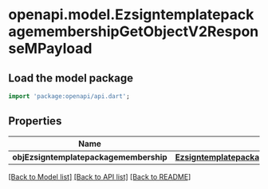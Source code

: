 # openapi.model.EzsigntemplatepackagemembershipGetObjectV2ResponseMPayload

## Load the model package
```dart
import 'package:openapi/api.dart';
```

## Properties
Name | Type | Description | Notes
------------ | ------------- | ------------- | -------------
**objEzsigntemplatepackagemembership** | [**EzsigntemplatepackagemembershipResponseCompound**](EzsigntemplatepackagemembershipResponseCompound.md) |  | 

[[Back to Model list]](../README.md#documentation-for-models) [[Back to API list]](../README.md#documentation-for-api-endpoints) [[Back to README]](../README.md)


